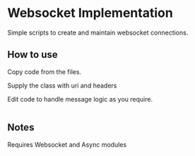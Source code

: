 # Websocket Implementation
Simple scripts to create and maintain websocket connections.

## How to use
Copy code from the files.

Supply the class with uri and headers

Edit code to handle message logic as you require.

```python
```

## Notes
Requires Websocket and Async modules